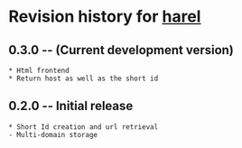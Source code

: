 # Revision history for [harel](https://github.com/jtanguy/harel)

## 0.3.0 -- (Current development version)

    * Html frontend
    * Return host as well as the short id

## 0.2.0 -- Initial release

    * Short Id creation and url retrieval
    - Multi-domain storage
